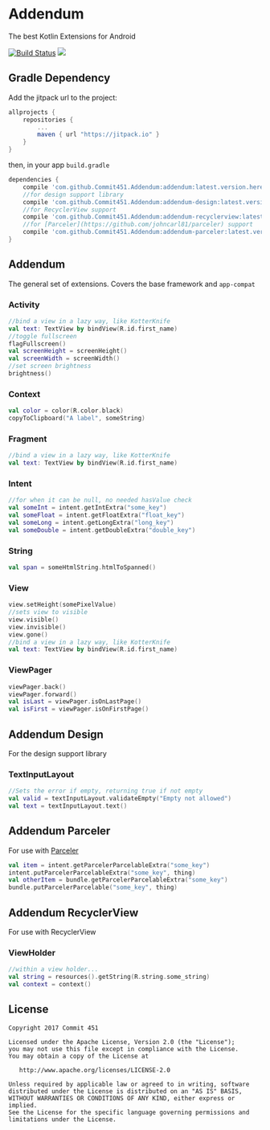 # Addendum
The best Kotlin Extensions for Android

[![Build Status](https://travis-ci.org/Commit451/Addendum.svg?branch=master)](https://travis-ci.org/Commit451/Addendum) [![](https://jitpack.io/v/Commit451/Addendum.svg)](https://jitpack.io/#Commit451/Addendum)

## Gradle Dependency
Add the jitpack url to the project:
```groovy
allprojects {
    repositories {
        ...
        maven { url "https://jitpack.io" }
    }
}
```
then, in your app `build.gradle`
```groovy
dependencies {
    compile 'com.github.Commit451.Addendum:addendum:latest.version.here@aar'
    //for design support library
    compile 'com.github.Commit451.Addendum:addendum-design:latest.version.here@aar'
    //for RecyclerView support
    compile 'com.github.Commit451.Addendum:addendum-recyclerview:latest.version.here@aar'
    //for [Parceler](https://github.com/johncarl81/parceler) support
    compile 'com.github.Commit451.Addendum:addendum-parceler:latest.version.here@aar'
}
```

## Addendum
The general set of extensions. Covers the base framework and `app-compat`
### Activity
```kotlin
//bind a view in a lazy way, like KotterKnife
val text: TextView by bindView(R.id.first_name)
//toggle fullscreen
flagFullscreen()
val screenHeight = screenHeight()
val screenWidth = screenWidth()
//set screen brightness
brightness()
```
### Context
```kotlin
val color = color(R.color.black)
copyToClipboard("A label", someString)
```
### Fragment
```kotlin
//bind a view in a lazy way, like KotterKnife
val text: TextView by bindView(R.id.first_name)
```
### Intent
```kotlin
//for when it can be null, no needed hasValue check
val someInt = intent.getIntExtra("some_key")
val someFloat = intent.getFloatExtra("float_key")
val someLong = intent.getLongExtra("long_key")
val someDouble = intent.getDoubleExtra("double_key")
```

### String
```kotlin
val span = someHtmlString.htmlToSpanned()
```

### View
```kotlin
view.setHeight(somePixelValue)
//sets view to visible
view.visible()
view.invisible()
view.gone()
//bind a view in a lazy way, like KotterKnife
val text: TextView by bindView(R.id.first_name)
```

### ViewPager
```kotlin
viewPager.back()
viewPager.forward()
val isLast = viewPager.isOnLastPage()
val isFirst = viewPager.isOnFirstPage()
```

## Addendum Design
For the design support library

### TextInputLayout
```kotlin
//Sets the error if empty, returning true if not empty
val valid = textInputLayout.validateEmpty("Empty not allowed")
val text = textInputLayout.text()
```

## Addendum Parceler
For use with [Parceler](https://github.com/johncarl81/parceler)
```kotlin
val item = intent.getParcelerParcelableExtra("some_key")
intent.putParcelerParcelableExtra("some_key", thing)
val otherItem = bundle.getParcelerParcelableExtra("some_key")
bundle.putParcelerParcelable("some_key", thing)
```

## Addendum RecyclerView
For use with RecyclerView

### ViewHolder
```kotlin
//within a view holder...
val string = resources().getString(R.string.some_string)
val context = context()
```

License
--------

    Copyright 2017 Commit 451

    Licensed under the Apache License, Version 2.0 (the "License");
    you may not use this file except in compliance with the License.
    You may obtain a copy of the License at

       http://www.apache.org/licenses/LICENSE-2.0

    Unless required by applicable law or agreed to in writing, software
    distributed under the License is distributed on an "AS IS" BASIS,
    WITHOUT WARRANTIES OR CONDITIONS OF ANY KIND, either express or implied.
    See the License for the specific language governing permissions and
    limitations under the License.
